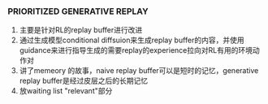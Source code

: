 ### PRIORITIZED GENERATIVE REPLAY
1. 主要是针对RL的replay buffer进行改进
2. 通过生成模型conditional diffsuion来生成replay buffer的内容，并使用guidance来进行指导生成的需要replay的experience拉向对RL有用的环境动作对
3. 讲了memeory 的故事，naive replay buffer可以是短时的记忆，generative replay buffer是经过皮层之后的长期记忆
4. 放waiting list "relevant"部分